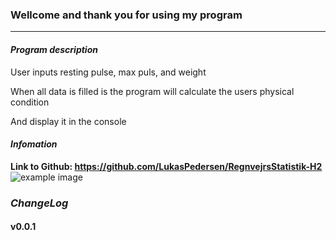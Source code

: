 ### Wellcome and thank you for using my program
---
#### *Program description*  

User inputs resting pulse, max puls, and weight

When all data is filled is the program will calculate the users physical condition

And display it in the console 

#### *Infomation*  
**Link to Github: https://github.com/LukasPedersen/RegnvejrsStatistik-H2**  
![example image](https://avatars3.githubusercontent.com/u/61869988?s=400&u=74e77d48ce80143ad77f2dafa0d3528286437f0e&v=4")













### *ChangeLog*
####  v0.0.1